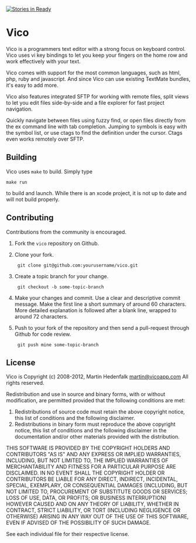 [![Stories in Ready](https://badge.waffle.io/vicoapp/vico.png)](https://waffle.io/vicoapp/vico)  
# Vico

Vico is a programmers text editor with a strong focus on keyboard
control. Vico uses vi key bindings to let you keep your fingers on the
home row and work effectively with your text.

Vico comes with support for the most common languages, such as html,
php, ruby and javascript. And since Vico can use existing TextMate
bundles, it's easy to add more.

Vico also features integrated SFTP for working with remote files, split
views to let you edit files side-by-side and a file explorer for fast
project navigation.

Quickly navigate between files using fuzzy find, or open files directly
from the ex command line with tab completion. Jumping to symbols is easy
with the symbol list, or use ctags to find the definition under the
cursor. Ctags even works remotely over SFTP.


## Building

Vico uses `make` to build. Simply type

	make run

to build and launch. While there is an xcode project, it is not up to
date and will not build properly.


## Contributing

Contributions from the community is encouraged.

1. Fork the `vico` repository on Github.
2. Clone your fork.

		git clone git@github.com:yourusername/vico.git

3. Create a topic branch for your change.

		git checkout -b some-topic-branch

4. Make your changes and commit. Use a clear and descriptive commit
   message. Make the first line a short summary of around 60 characters.
   More detailed explanation is followed after a blank line, wrapped to
   around 72 characters.

5. Push to your fork of the repository and then send a pull-request through Github for code review.

		git push mine some-topic-branch

## License

Vico is Copyright (c) 2008-2012, Martin Hedenfalk <martin@vicoapp.com>
All rights reserved.

Redistribution and use in source and binary forms, with or without
modification, are permitted provided that the following conditions are
met:

1. Redistributions of source code must retain the above copyright notice,
   this list of conditions and the following disclaimer.
2. Redistributions in binary form must reproduce the above copyright
   notice, this list of conditions and the following disclaimer in the
   documentation and/or other materials provided with the distribution.

THIS SOFTWARE IS PROVIDED BY THE COPYRIGHT HOLDERS AND CONTRIBUTORS
"AS IS" AND ANY EXPRESS OR IMPLIED WARRANTIES, INCLUDING, BUT NOT
LIMITED TO, THE IMPLIED WARRANTIES OF MERCHANTABILITY AND FITNESS FOR
A PARTICULAR PURPOSE ARE DISCLAIMED. IN NO EVENT SHALL THE COPYRIGHT
HOLDER OR CONTRIBUTORS BE LIABLE FOR ANY DIRECT, INDIRECT, INCIDENTAL,
SPECIAL, EXEMPLARY, OR CONSEQUENTIAL DAMAGES (INCLUDING, BUT NOT LIMITED
TO, PROCUREMENT OF SUBSTITUTE GOODS OR SERVICES; LOSS OF USE, DATA, OR
PROFITS; OR BUSINESS INTERRUPTION) HOWEVER CAUSED AND ON ANY THEORY OF
LIABILITY, WHETHER IN CONTRACT, STRICT LIABILITY, OR TORT (INCLUDING
NEGLIGENCE OR OTHERWISE) ARISING IN ANY WAY OUT OF THE USE OF THIS
SOFTWARE, EVEN IF ADVISED OF THE POSSIBILITY OF SUCH DAMAGE.

See each individual file for their respective license.
